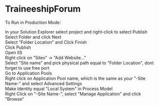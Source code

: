 # TraineeshipForum
To Run in Production Mode:

In your Solution Explorer select project and right-click to select Publish <br>
Select Folder and click Next <br>
Select "Folder Location" and Click Finish <br>
Click Publish <br>
Open IIS <br>
Right click on "Sites" -> "Add Website..." <br>
Select "Site name" and pick physical path equal to "Folder Location", dont forget to use free port <br>
Go to Application Pools <br>
Right click on Application Pool name, which is the same as your "-Site Name-" and select Advanced Settings <br>
Make Identity equal "Local System" in Process Model <br>
Right Click on "-Site Name-", select "Manage Application" and click "Browse" <br>






